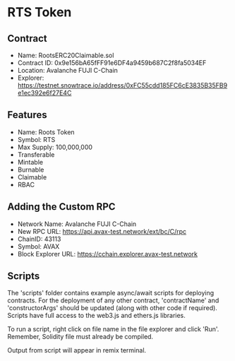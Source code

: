 # RTS Token

## Contract
- Name: RootsERC20Claimable.sol
- Contract ID: 0x9e156bA65fFF91e6DF4a9459b687C2f8fa5034EF
- Location: Avalanche FUJI C-Chain
- Explorer: https://testnet.snowtrace.io/address/0xFC55cdd185FC6cE3835B35FB9e1ec392e6f27E4C

## Features
- Name: Roots Token
- Symbol: RTS
- Max Supply: 100,000,000
- Transferable
- Mintable
- Burnable
- Claimable
- RBAC


## Adding the Custom RPC
- Network Name: Avalanche FUJI C-Chain
- New RPC URL: https://api.avax-test.network/ext/bc/C/rpc
- ChainID: 43113
- Symbol: AVAX
- Block Explorer URL: https://cchain.explorer.avax-test.network


## Scripts
The 'scripts' folder contains example async/await scripts for deploying contracts.
For the deployment of any other contract, 'contractName' and 'constructorArgs' should be updated (along with other code if required). 
Scripts have full access to the web3.js and ethers.js libraries.

To run a script, right click on file name in the file explorer and click 'Run'. Remember, Solidity file must already be compiled.

Output from script will appear in remix terminal.
